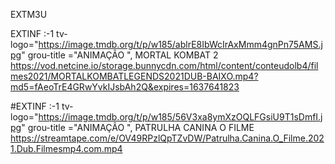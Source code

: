 EXTM3U


EXTINF :-1 tv-logo="https://image.tmdb.org/t/p/w185/ablrE8IbWcIrAxMmm4gnPn75AMS.jpg"
grou-title ="ANIMAÇÃO ", MORTAL KOMBAT 2 
https://vod.netcine.io/storage.bunnycdn.com/html/content/conteudolb4/filmes2021/MORTALKOMBATLEGENDS2021DUB-BAIXO.mp4?md5=fAeoTrE4GRwYvkIJsbAh2Q&expires=1637641823

#EXTINF :-1 tv-logo="https://image.tmdb.org/t/p/w185/56V3xa8ymXzOQLFGsiU9T1sDmfI.jpg"
grou-title ="ANIMAÇÃO ", PATRULHA CANINA O FILME 
https://streamtape.com/e/OV49RPzlQpTZvDW/Patrulha.Canina.O_Filme.2021.Dub.Filmesmp4.com.mp4









